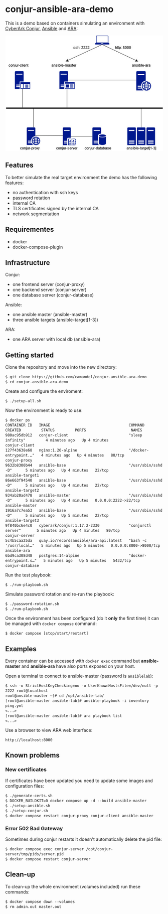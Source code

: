 # conjur-ansible-ara-demo

This is a demo based on containers simulating an environment with [CyberArk Conjur](https://www.conjur.org), [Ansible](https://www.ansible.com) and [ARA](https://ara.readthedocs.io):

![img](assets/img/infra.jpg?raw=true)

## Features
To better simulate the real target environment the demo has the following features:
- no authentication with ssh keys
- password rotation
- internal CA
- TLS certificates signed by the internal CA
- network segmentation

## Requirementes
- docker
- docker-compose-plugin

## Infrastructure
Conjur:
- one frontend server (conjur-proxy)
- one backend server (conjur-server)
- one database server (conjur-database)

Ansible:
- one ansible master (ansible-master)
- three ansible targets (ansible-target[1-3])
  
ARA:
- one ARA server with local db (ansible-ara)


## Getting started
Clone the repository and move into the new directory:
```
$ git clone https://github.com/camandel/conjur-ansible-ara-demo
$ cd conjur-ansible-ara-demo
```
Create and configure the enviroment:
```
$ ./setup-all.sh
```
Now the environment is ready to use:
```
$ docker ps
CONTAINER ID   IMAGE                                   COMMAND                  CREATED         STATUS         PORTS                    NAMES
980ac95db912   conjur-client                           "sleep infinity"         4 minutes ago   Up 4 minutes                            conjur-client
127f43638e68   nginx:1.20-alpine                       "/docker-entrypoint.…"   4 minutes ago   Up 4 minutes   80/tcp                   conjur-proxy
9632b8300b44   ansible-base                            "/usr/sbin/sshd -D"      5 minutes ago   Up 4 minutes   22/tcp                   ansible-target1
86e663f94540   ansible-base                            "/usr/sbin/sshd -D"      5 minutes ago   Up 4 minutes   22/tcp                   ansible-target2
934ab20ad478   ansible-master                          "/usr/sbin/sshd -D"      5 minutes ago   Up 4 minutes   0.0.0.0:2222->22/tcp     ansible-master
1916a7c7ea53   ansible-base                            "/usr/sbin/sshd -D"      5 minutes ago   Up 5 minutes   22/tcp                   ansible-target3
9f840bc6e4c0   cyberark/conjur:1.17.2-2330             "conjurctl server"       5 minutes ago   Up 4 minutes   80/tcp                   conjur-server
5c4b5caa25da   quay.io/recordsansible/ara-api:latest   "bash -c '/usr/local…"   5 minutes ago   Up 5 minutes   0.0.0.0:8000->8000/tcp   ansible-ara
6bd9ca308d48   postgres:14-alpine                      "docker-entrypoint.s…"   5 minutes ago   Up 5 minutes   5432/tcp                 conjur-database
```
Run the test playbook:
```
$ ./run-playbook.sh
```
Simulate password rotation and re-run the playbook:
```
$ ./password-rotation.sh
$ ./run-playbook.sh
```
Once the environment has been configured (do it **only** the first time) it can be managed with `docker compose` command:
```
$ docker compose [stop/start/restart]
```
## Examples
Every container can be accessed with `docker exec` command but **ansible-master** and **ansible-ara** have also ports exposed on your host.

Open a terminal to connect to ansible-master (password is `ansiblelab`):
```
$ ssh -o StrictHostKeyChecking=no -o UserKnownHostsFile=/dev/null -p 2222 root@localhost 
root@ansible-master ~]# cd /opt/ansible-lab/
[root@ansible-master ansible-lab]# ansible-playbook -i inventory ping.yml
<...>
[root@ansible-master ansible-lab]# ara playbook list
<...>
```
Use a browser to view ARA web interface:
```
http://localhost:8000
```
## Known problems
### New certificates
If certificates have been updated you need to update some images and configuration files:
```
$ ./generate-certs.sh
$ DOCKER_BUILDKIT=0 docker compose up -d --build ansible-master
$ ./setup-ansible.sh
$ ./setup-conjur.sh
$ docker compose restart conjur-proxy conjur-client ansible-master
```
### Error 502 Bad Gateway
Sometimes during conjur restarts it doesn't automatically delete the pid file:
```
$ docker compose exec conjur-server /opt/conjur-server/tmp/pids/server.pid
$ docker compose restart conjur-server 

```
## Clean-up
To clean-up the whole environment (volumes included) run these commands:
```
$ docker compose down --volumes
$ rm admin.out master.out
```